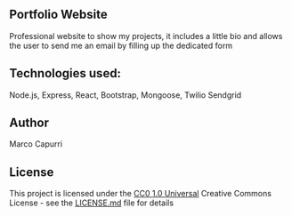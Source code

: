 ## Portfolio Website
Professional website to show my projects, it includes a little bio and allows the user to send me an email by filling up the dedicated form 

## Technologies used:
Node.js, Express, React, Bootstrap, Mongoose, Twilio Sendgrid

## Author

Marco Capurri

## License

This project is licensed under the [CC0 1.0 Universal](LICENSE.md)
Creative Commons License - see the [LICENSE.md](LICENSE.md) file for
details


